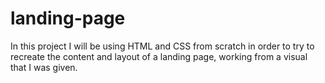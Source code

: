 # landing-page
In this project I will be using HTML and CSS from scratch in order to try to recreate the content and layout of a landing page, working from a visual that I was given.